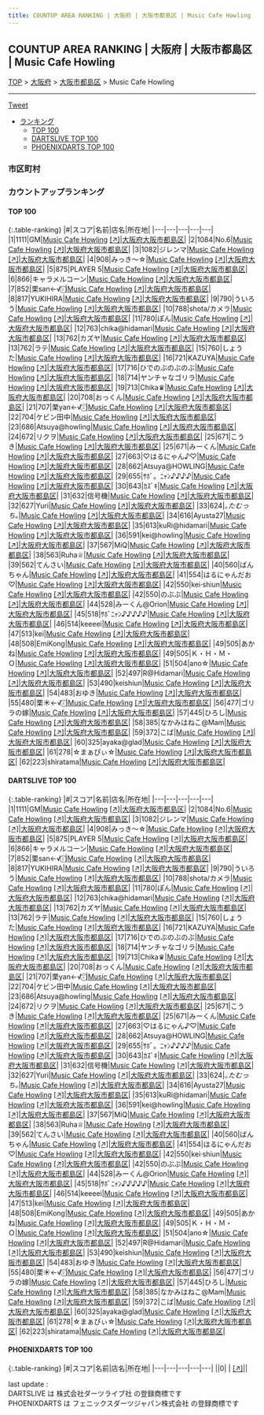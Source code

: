 ```yaml
---
title: COUNTUP AREA RANKING | 大阪府 | 大阪市都島区 | Music Cafe Howling
---
```

## COUNTUP AREA RANKING | 大阪府 | 大阪市都島区 | Music Cafe Howling

[TOP](/darts/rank/) > [大阪府](/darts/rank/大阪府/) > [大阪市都島区](/darts/rank/大阪府/大阪市都島区/) > Music Cafe Howling

___

<a href="https://twitter.com/share?ref_src=twsrc%5Etfw" data-text="COUNTUP AREA RANKING | 大阪府大阪市都島区Music Cafe Howling" class="twitter-share-button" data-hashtags="DARTSLIVE,PHOENIXDARTS,darts,ダーツ" data-show-count="false">Tweet</a>

* [ランキング](#カウントアップランキング)
    * [TOP 100](#top-100)
    * [DARTSLIVE TOP 100](#dartslive-top-100)
    * [PHOENIXDARTS TOP 100](#phoenixdarts-top-100)

### 市区町村

<ul>

</ul>

### カウントアップランキング

#### TOP 100



{:.table-ranking}
|#|スコア|名前|店名|所在地|
|---|---|---|---|---|
|1|1111|<span class="rank-name-dl">GM</span>|<a href="/darts/rank/shops/24667f601533dac90d9b047a20a7ba1e.html">Music Cafe Howling</a> <a href="https://search.dartslive.com/jp/shop/24667f601533dac90d9b047a20a7ba1e">[↗]</a>|<a href="/darts/rank/大阪府/大阪市都島区">大阪府大阪市都島区</a>|
|2|1084|<span class="rank-name-dl">No.6</span>|<a href="/darts/rank/shops/24667f601533dac90d9b047a20a7ba1e.html">Music Cafe Howling</a> <a href="https://search.dartslive.com/jp/shop/24667f601533dac90d9b047a20a7ba1e">[↗]</a>|<a href="/darts/rank/大阪府/大阪市都島区">大阪府大阪市都島区</a>|
|3|1082|<span class="rank-name-dl">ジレンマ</span>|<a href="/darts/rank/shops/24667f601533dac90d9b047a20a7ba1e.html">Music Cafe Howling</a> <a href="https://search.dartslive.com/jp/shop/24667f601533dac90d9b047a20a7ba1e">[↗]</a>|<a href="/darts/rank/大阪府/大阪市都島区">大阪府大阪市都島区</a>|
|4|908|<span class="rank-name-dl">みっき〜☆</span>|<a href="/darts/rank/shops/24667f601533dac90d9b047a20a7ba1e.html">Music Cafe Howling</a> <a href="https://search.dartslive.com/jp/shop/24667f601533dac90d9b047a20a7ba1e">[↗]</a>|<a href="/darts/rank/大阪府/大阪市都島区">大阪府大阪市都島区</a>|
|5|875|<span class="rank-name-dl">PLAYER 5</span>|<a href="/darts/rank/shops/24667f601533dac90d9b047a20a7ba1e.html">Music Cafe Howling</a> <a href="https://search.dartslive.com/jp/shop/24667f601533dac90d9b047a20a7ba1e">[↗]</a>|<a href="/darts/rank/大阪府/大阪市都島区">大阪府大阪市都島区</a>|
|6|866|<span class="rank-name-dl">キャラメルコーン</span>|<a href="/darts/rank/shops/24667f601533dac90d9b047a20a7ba1e.html">Music Cafe Howling</a> <a href="https://search.dartslive.com/jp/shop/24667f601533dac90d9b047a20a7ba1e">[↗]</a>|<a href="/darts/rank/大阪府/大阪市都島区">大阪府大阪市都島区</a>|
|7|852|<span class="rank-name-dl">栗san←√⍤⃝</span>|<a href="/darts/rank/shops/24667f601533dac90d9b047a20a7ba1e.html">Music Cafe Howling</a> <a href="https://search.dartslive.com/jp/shop/24667f601533dac90d9b047a20a7ba1e">[↗]</a>|<a href="/darts/rank/大阪府/大阪市都島区">大阪府大阪市都島区</a>|
|8|817|<span class="rank-name-dl">YUKIHIRA</span>|<a href="/darts/rank/shops/24667f601533dac90d9b047a20a7ba1e.html">Music Cafe Howling</a> <a href="https://search.dartslive.com/jp/shop/24667f601533dac90d9b047a20a7ba1e">[↗]</a>|<a href="/darts/rank/大阪府/大阪市都島区">大阪府大阪市都島区</a>|
|9|790|<span class="rank-name-dl">ういろう</span>|<a href="/darts/rank/shops/24667f601533dac90d9b047a20a7ba1e.html">Music Cafe Howling</a> <a href="https://search.dartslive.com/jp/shop/24667f601533dac90d9b047a20a7ba1e">[↗]</a>|<a href="/darts/rank/大阪府/大阪市都島区">大阪府大阪市都島区</a>|
|10|788|<span class="rank-name-dl">shota/カメラ</span>|<a href="/darts/rank/shops/24667f601533dac90d9b047a20a7ba1e.html">Music Cafe Howling</a> <a href="https://search.dartslive.com/jp/shop/24667f601533dac90d9b047a20a7ba1e">[↗]</a>|<a href="/darts/rank/大阪府/大阪市都島区">大阪府大阪市都島区</a>|
|11|780|<span class="rank-name-dl">ぽん</span>|<a href="/darts/rank/shops/24667f601533dac90d9b047a20a7ba1e.html">Music Cafe Howling</a> <a href="https://search.dartslive.com/jp/shop/24667f601533dac90d9b047a20a7ba1e">[↗]</a>|<a href="/darts/rank/大阪府/大阪市都島区">大阪府大阪市都島区</a>|
|12|763|<span class="rank-name-dl">chika@hidamari</span>|<a href="/darts/rank/shops/24667f601533dac90d9b047a20a7ba1e.html">Music Cafe Howling</a> <a href="https://search.dartslive.com/jp/shop/24667f601533dac90d9b047a20a7ba1e">[↗]</a>|<a href="/darts/rank/大阪府/大阪市都島区">大阪府大阪市都島区</a>|
|13|762|<span class="rank-name-dl">カズヤ</span>|<a href="/darts/rank/shops/24667f601533dac90d9b047a20a7ba1e.html">Music Cafe Howling</a> <a href="https://search.dartslive.com/jp/shop/24667f601533dac90d9b047a20a7ba1e">[↗]</a>|<a href="/darts/rank/大阪府/大阪市都島区">大阪府大阪市都島区</a>|
|13|762|<span class="rank-name-dl">ラテ</span>|<a href="/darts/rank/shops/24667f601533dac90d9b047a20a7ba1e.html">Music Cafe Howling</a> <a href="https://search.dartslive.com/jp/shop/24667f601533dac90d9b047a20a7ba1e">[↗]</a>|<a href="/darts/rank/大阪府/大阪市都島区">大阪府大阪市都島区</a>|
|15|760|<span class="rank-name-dl">しょうた</span>|<a href="/darts/rank/shops/24667f601533dac90d9b047a20a7ba1e.html">Music Cafe Howling</a> <a href="https://search.dartslive.com/jp/shop/24667f601533dac90d9b047a20a7ba1e">[↗]</a>|<a href="/darts/rank/大阪府/大阪市都島区">大阪府大阪市都島区</a>|
|16|721|<span class="rank-name-dl">KAZUYA</span>|<a href="/darts/rank/shops/24667f601533dac90d9b047a20a7ba1e.html">Music Cafe Howling</a> <a href="https://search.dartslive.com/jp/shop/24667f601533dac90d9b047a20a7ba1e">[↗]</a>|<a href="/darts/rank/大阪府/大阪市都島区">大阪府大阪市都島区</a>|
|17|716|<span class="rank-name-dl">ひでのぶのぶのぶ</span>|<a href="/darts/rank/shops/24667f601533dac90d9b047a20a7ba1e.html">Music Cafe Howling</a> <a href="https://search.dartslive.com/jp/shop/24667f601533dac90d9b047a20a7ba1e">[↗]</a>|<a href="/darts/rank/大阪府/大阪市都島区">大阪府大阪市都島区</a>|
|18|714|<span class="rank-name-dl">ヤンチャなゴリラ</span>|<a href="/darts/rank/shops/24667f601533dac90d9b047a20a7ba1e.html">Music Cafe Howling</a> <a href="https://search.dartslive.com/jp/shop/24667f601533dac90d9b047a20a7ba1e">[↗]</a>|<a href="/darts/rank/大阪府/大阪市都島区">大阪府大阪市都島区</a>|
|19|713|<span class="rank-name-dl">Chika♛</span>|<a href="/darts/rank/shops/24667f601533dac90d9b047a20a7ba1e.html">Music Cafe Howling</a> <a href="https://search.dartslive.com/jp/shop/24667f601533dac90d9b047a20a7ba1e">[↗]</a>|<a href="/darts/rank/大阪府/大阪市都島区">大阪府大阪市都島区</a>|
|20|708|<span class="rank-name-dl">おっくん</span>|<a href="/darts/rank/shops/24667f601533dac90d9b047a20a7ba1e.html">Music Cafe Howling</a> <a href="https://search.dartslive.com/jp/shop/24667f601533dac90d9b047a20a7ba1e">[↗]</a>|<a href="/darts/rank/大阪府/大阪市都島区">大阪府大阪市都島区</a>|
|21|707|<span class="rank-name-dl">栗yan←√⍤⃝</span>|<a href="/darts/rank/shops/24667f601533dac90d9b047a20a7ba1e.html">Music Cafe Howling</a> <a href="https://search.dartslive.com/jp/shop/24667f601533dac90d9b047a20a7ba1e">[↗]</a>|<a href="/darts/rank/大阪府/大阪市都島区">大阪府大阪市都島区</a>|
|22|704|<span class="rank-name-dl">ケビン田中</span>|<a href="/darts/rank/shops/24667f601533dac90d9b047a20a7ba1e.html">Music Cafe Howling</a> <a href="https://search.dartslive.com/jp/shop/24667f601533dac90d9b047a20a7ba1e">[↗]</a>|<a href="/darts/rank/大阪府/大阪市都島区">大阪府大阪市都島区</a>|
|23|686|<span class="rank-name-dl">Atsuya@howling</span>|<a href="/darts/rank/shops/24667f601533dac90d9b047a20a7ba1e.html">Music Cafe Howling</a> <a href="https://search.dartslive.com/jp/shop/24667f601533dac90d9b047a20a7ba1e">[↗]</a>|<a href="/darts/rank/大阪府/大阪市都島区">大阪府大阪市都島区</a>|
|24|672|<span class="rank-name-dl">リクヲ</span>|<a href="/darts/rank/shops/24667f601533dac90d9b047a20a7ba1e.html">Music Cafe Howling</a> <a href="https://search.dartslive.com/jp/shop/24667f601533dac90d9b047a20a7ba1e">[↗]</a>|<a href="/darts/rank/大阪府/大阪市都島区">大阪府大阪市都島区</a>|
|25|671|<span class="rank-name-dl">こうき</span>|<a href="/darts/rank/shops/24667f601533dac90d9b047a20a7ba1e.html">Music Cafe Howling</a> <a href="https://search.dartslive.com/jp/shop/24667f601533dac90d9b047a20a7ba1e">[↗]</a>|<a href="/darts/rank/大阪府/大阪市都島区">大阪府大阪市都島区</a>|
|25|671|<span class="rank-name-dl">みーくん</span>|<a href="/darts/rank/shops/24667f601533dac90d9b047a20a7ba1e.html">Music Cafe Howling</a> <a href="https://search.dartslive.com/jp/shop/24667f601533dac90d9b047a20a7ba1e">[↗]</a>|<a href="/darts/rank/大阪府/大阪市都島区">大阪府大阪市都島区</a>|
|27|663|<span class="rank-name-dl">♡はるにゃん♪♡</span>|<a href="/darts/rank/shops/24667f601533dac90d9b047a20a7ba1e.html">Music Cafe Howling</a> <a href="https://search.dartslive.com/jp/shop/24667f601533dac90d9b047a20a7ba1e">[↗]</a>|<a href="/darts/rank/大阪府/大阪市都島区">大阪府大阪市都島区</a>|
|28|662|<span class="rank-name-dl">Atsuya@HOWLING</span>|<a href="/darts/rank/shops/24667f601533dac90d9b047a20a7ba1e.html">Music Cafe Howling</a> <a href="https://search.dartslive.com/jp/shop/24667f601533dac90d9b047a20a7ba1e">[↗]</a>|<a href="/darts/rank/大阪府/大阪市都島区">大阪府大阪市都島区</a>|
|29|655|<span class="rank-name-dl">ｻﾎﾞ。ﾆｬﾝ♪♪♪♪</span>|<a href="/darts/rank/shops/24667f601533dac90d9b047a20a7ba1e.html">Music Cafe Howling</a> <a href="https://search.dartslive.com/jp/shop/24667f601533dac90d9b047a20a7ba1e">[↗]</a>|<a href="/darts/rank/大阪府/大阪市都島区">大阪府大阪市都島区</a>|
|30|643|<span class="rank-name-dl">ｶｽﾞｷ</span>|<a href="/darts/rank/shops/24667f601533dac90d9b047a20a7ba1e.html">Music Cafe Howling</a> <a href="https://search.dartslive.com/jp/shop/24667f601533dac90d9b047a20a7ba1e">[↗]</a>|<a href="/darts/rank/大阪府/大阪市都島区">大阪府大阪市都島区</a>|
|31|632|<span class="rank-name-dl">信号機</span>|<a href="/darts/rank/shops/24667f601533dac90d9b047a20a7ba1e.html">Music Cafe Howling</a> <a href="https://search.dartslive.com/jp/shop/24667f601533dac90d9b047a20a7ba1e">[↗]</a>|<a href="/darts/rank/大阪府/大阪市都島区">大阪府大阪市都島区</a>|
|32|627|<span class="rank-name-dl">Yuri</span>|<a href="/darts/rank/shops/24667f601533dac90d9b047a20a7ba1e.html">Music Cafe Howling</a> <a href="https://search.dartslive.com/jp/shop/24667f601533dac90d9b047a20a7ba1e">[↗]</a>|<a href="/darts/rank/大阪府/大阪市都島区">大阪府大阪市都島区</a>|
|33|624|<span class="rank-name-dl">*｡たむっち｡*</span>|<a href="/darts/rank/shops/24667f601533dac90d9b047a20a7ba1e.html">Music Cafe Howling</a> <a href="https://search.dartslive.com/jp/shop/24667f601533dac90d9b047a20a7ba1e">[↗]</a>|<a href="/darts/rank/大阪府/大阪市都島区">大阪府大阪市都島区</a>|
|34|616|<span class="rank-name-dl">Ayusta27</span>|<a href="/darts/rank/shops/24667f601533dac90d9b047a20a7ba1e.html">Music Cafe Howling</a> <a href="https://search.dartslive.com/jp/shop/24667f601533dac90d9b047a20a7ba1e">[↗]</a>|<a href="/darts/rank/大阪府/大阪市都島区">大阪府大阪市都島区</a>|
|35|613|<span class="rank-name-dl">kuRi@hidamari</span>|<a href="/darts/rank/shops/24667f601533dac90d9b047a20a7ba1e.html">Music Cafe Howling</a> <a href="https://search.dartslive.com/jp/shop/24667f601533dac90d9b047a20a7ba1e">[↗]</a>|<a href="/darts/rank/大阪府/大阪市都島区">大阪府大阪市都島区</a>|
|36|591|<span class="rank-name-dl">kei@howling</span>|<a href="/darts/rank/shops/24667f601533dac90d9b047a20a7ba1e.html">Music Cafe Howling</a> <a href="https://search.dartslive.com/jp/shop/24667f601533dac90d9b047a20a7ba1e">[↗]</a>|<a href="/darts/rank/大阪府/大阪市都島区">大阪府大阪市都島区</a>|
|37|567|<span class="rank-name-dl">MiQ</span>|<a href="/darts/rank/shops/24667f601533dac90d9b047a20a7ba1e.html">Music Cafe Howling</a> <a href="https://search.dartslive.com/jp/shop/24667f601533dac90d9b047a20a7ba1e">[↗]</a>|<a href="/darts/rank/大阪府/大阪市都島区">大阪府大阪市都島区</a>|
|38|563|<span class="rank-name-dl">Ruha♕</span>|<a href="/darts/rank/shops/24667f601533dac90d9b047a20a7ba1e.html">Music Cafe Howling</a> <a href="https://search.dartslive.com/jp/shop/24667f601533dac90d9b047a20a7ba1e">[↗]</a>|<a href="/darts/rank/大阪府/大阪市都島区">大阪府大阪市都島区</a>|
|39|562|<span class="rank-name-dl">てんさい</span>|<a href="/darts/rank/shops/24667f601533dac90d9b047a20a7ba1e.html">Music Cafe Howling</a> <a href="https://search.dartslive.com/jp/shop/24667f601533dac90d9b047a20a7ba1e">[↗]</a>|<a href="/darts/rank/大阪府/大阪市都島区">大阪府大阪市都島区</a>|
|40|560|<span class="rank-name-dl">ばんちゃん</span>|<a href="/darts/rank/shops/24667f601533dac90d9b047a20a7ba1e.html">Music Cafe Howling</a> <a href="https://search.dartslive.com/jp/shop/24667f601533dac90d9b047a20a7ba1e">[↗]</a>|<a href="/darts/rank/大阪府/大阪市都島区">大阪府大阪市都島区</a>|
|41|554|<span class="rank-name-dl">はるにゃんだお♡</span>|<a href="/darts/rank/shops/24667f601533dac90d9b047a20a7ba1e.html">Music Cafe Howling</a> <a href="https://search.dartslive.com/jp/shop/24667f601533dac90d9b047a20a7ba1e">[↗]</a>|<a href="/darts/rank/大阪府/大阪市都島区">大阪府大阪市都島区</a>|
|42|550|<span class="rank-name-dl">kei·shiun</span>|<a href="/darts/rank/shops/24667f601533dac90d9b047a20a7ba1e.html">Music Cafe Howling</a> <a href="https://search.dartslive.com/jp/shop/24667f601533dac90d9b047a20a7ba1e">[↗]</a>|<a href="/darts/rank/大阪府/大阪市都島区">大阪府大阪市都島区</a>|
|42|550|<span class="rank-name-dl">のぶぶ</span>|<a href="/darts/rank/shops/24667f601533dac90d9b047a20a7ba1e.html">Music Cafe Howling</a> <a href="https://search.dartslive.com/jp/shop/24667f601533dac90d9b047a20a7ba1e">[↗]</a>|<a href="/darts/rank/大阪府/大阪市都島区">大阪府大阪市都島区</a>|
|44|528|<span class="rank-name-dl">みーくん@Orion</span>|<a href="/darts/rank/shops/24667f601533dac90d9b047a20a7ba1e.html">Music Cafe Howling</a> <a href="https://search.dartslive.com/jp/shop/24667f601533dac90d9b047a20a7ba1e">[↗]</a>|<a href="/darts/rank/大阪府/大阪市都島区">大阪府大阪市都島区</a>|
|45|518|<span class="rank-name-dl">ｻﾎﾞﾆｬﾝ♪♪♪♪♪</span>|<a href="/darts/rank/shops/24667f601533dac90d9b047a20a7ba1e.html">Music Cafe Howling</a> <a href="https://search.dartslive.com/jp/shop/24667f601533dac90d9b047a20a7ba1e">[↗]</a>|<a href="/darts/rank/大阪府/大阪市都島区">大阪府大阪市都島区</a>|
|46|514|<span class="rank-name-dl">keeeei</span>|<a href="/darts/rank/shops/24667f601533dac90d9b047a20a7ba1e.html">Music Cafe Howling</a> <a href="https://search.dartslive.com/jp/shop/24667f601533dac90d9b047a20a7ba1e">[↗]</a>|<a href="/darts/rank/大阪府/大阪市都島区">大阪府大阪市都島区</a>|
|47|513|<span class="rank-name-dl">kei</span>|<a href="/darts/rank/shops/24667f601533dac90d9b047a20a7ba1e.html">Music Cafe Howling</a> <a href="https://search.dartslive.com/jp/shop/24667f601533dac90d9b047a20a7ba1e">[↗]</a>|<a href="/darts/rank/大阪府/大阪市都島区">大阪府大阪市都島区</a>|
|48|508|<span class="rank-name-dl">EmiKong</span>|<a href="/darts/rank/shops/24667f601533dac90d9b047a20a7ba1e.html">Music Cafe Howling</a> <a href="https://search.dartslive.com/jp/shop/24667f601533dac90d9b047a20a7ba1e">[↗]</a>|<a href="/darts/rank/大阪府/大阪市都島区">大阪府大阪市都島区</a>|
|49|505|<span class="rank-name-dl">あかね</span>|<a href="/darts/rank/shops/24667f601533dac90d9b047a20a7ba1e.html">Music Cafe Howling</a> <a href="https://search.dartslive.com/jp/shop/24667f601533dac90d9b047a20a7ba1e">[↗]</a>|<a href="/darts/rank/大阪府/大阪市都島区">大阪府大阪市都島区</a>|
|49|505|<span class="rank-name-dl">Ｋ・Ｈ・Ｍ・Ｏ</span>|<a href="/darts/rank/shops/24667f601533dac90d9b047a20a7ba1e.html">Music Cafe Howling</a> <a href="https://search.dartslive.com/jp/shop/24667f601533dac90d9b047a20a7ba1e">[↗]</a>|<a href="/darts/rank/大阪府/大阪市都島区">大阪府大阪市都島区</a>|
|51|504|<span class="rank-name-dl">ano☆</span>|<a href="/darts/rank/shops/24667f601533dac90d9b047a20a7ba1e.html">Music Cafe Howling</a> <a href="https://search.dartslive.com/jp/shop/24667f601533dac90d9b047a20a7ba1e">[↗]</a>|<a href="/darts/rank/大阪府/大阪市都島区">大阪府大阪市都島区</a>|
|52|497|<span class="rank-name-dl">R@Hidamari</span>|<a href="/darts/rank/shops/24667f601533dac90d9b047a20a7ba1e.html">Music Cafe Howling</a> <a href="https://search.dartslive.com/jp/shop/24667f601533dac90d9b047a20a7ba1e">[↗]</a>|<a href="/darts/rank/大阪府/大阪市都島区">大阪府大阪市都島区</a>|
|53|490|<span class="rank-name-dl">keishiun</span>|<a href="/darts/rank/shops/24667f601533dac90d9b047a20a7ba1e.html">Music Cafe Howling</a> <a href="https://search.dartslive.com/jp/shop/24667f601533dac90d9b047a20a7ba1e">[↗]</a>|<a href="/darts/rank/大阪府/大阪市都島区">大阪府大阪市都島区</a>|
|54|483|<span class="rank-name-dl">おゆき</span>|<a href="/darts/rank/shops/24667f601533dac90d9b047a20a7ba1e.html">Music Cafe Howling</a> <a href="https://search.dartslive.com/jp/shop/24667f601533dac90d9b047a20a7ba1e">[↗]</a>|<a href="/darts/rank/大阪府/大阪市都島区">大阪府大阪市都島区</a>|
|55|480|<span class="rank-name-dl">栗☀︎←√⍤⃝</span>|<a href="/darts/rank/shops/24667f601533dac90d9b047a20a7ba1e.html">Music Cafe Howling</a> <a href="https://search.dartslive.com/jp/shop/24667f601533dac90d9b047a20a7ba1e">[↗]</a>|<a href="/darts/rank/大阪府/大阪市都島区">大阪府大阪市都島区</a>|
|56|477|<span class="rank-name-dl">ゴリラの嫁</span>|<a href="/darts/rank/shops/24667f601533dac90d9b047a20a7ba1e.html">Music Cafe Howling</a> <a href="https://search.dartslive.com/jp/shop/24667f601533dac90d9b047a20a7ba1e">[↗]</a>|<a href="/darts/rank/大阪府/大阪市都島区">大阪府大阪市都島区</a>|
|57|445|<span class="rank-name-dl">ひろし</span>|<a href="/darts/rank/shops/24667f601533dac90d9b047a20a7ba1e.html">Music Cafe Howling</a> <a href="https://search.dartslive.com/jp/shop/24667f601533dac90d9b047a20a7ba1e">[↗]</a>|<a href="/darts/rank/大阪府/大阪市都島区">大阪府大阪市都島区</a>|
|58|385|<span class="rank-name-dl">なかみはねこ@Mam</span>|<a href="/darts/rank/shops/24667f601533dac90d9b047a20a7ba1e.html">Music Cafe Howling</a> <a href="https://search.dartslive.com/jp/shop/24667f601533dac90d9b047a20a7ba1e">[↗]</a>|<a href="/darts/rank/大阪府/大阪市都島区">大阪府大阪市都島区</a>|
|59|372|<span class="rank-name-dl">こば</span>|<a href="/darts/rank/shops/24667f601533dac90d9b047a20a7ba1e.html">Music Cafe Howling</a> <a href="https://search.dartslive.com/jp/shop/24667f601533dac90d9b047a20a7ba1e">[↗]</a>|<a href="/darts/rank/大阪府/大阪市都島区">大阪府大阪市都島区</a>|
|60|325|<span class="rank-name-dl">ayaka@glad</span>|<a href="/darts/rank/shops/24667f601533dac90d9b047a20a7ba1e.html">Music Cafe Howling</a> <a href="https://search.dartslive.com/jp/shop/24667f601533dac90d9b047a20a7ba1e">[↗]</a>|<a href="/darts/rank/大阪府/大阪市都島区">大阪府大阪市都島区</a>|
|61|278|<span class="rank-name-dl">☆まぁぴぃ☆</span>|<a href="/darts/rank/shops/24667f601533dac90d9b047a20a7ba1e.html">Music Cafe Howling</a> <a href="https://search.dartslive.com/jp/shop/24667f601533dac90d9b047a20a7ba1e">[↗]</a>|<a href="/darts/rank/大阪府/大阪市都島区">大阪府大阪市都島区</a>|
|62|223|<span class="rank-name-dl">shiratama</span>|<a href="/darts/rank/shops/24667f601533dac90d9b047a20a7ba1e.html">Music Cafe Howling</a> <a href="https://search.dartslive.com/jp/shop/24667f601533dac90d9b047a20a7ba1e">[↗]</a>|<a href="/darts/rank/大阪府/大阪市都島区">大阪府大阪市都島区</a>|


#### DARTSLIVE TOP 100



{:.table-ranking}
|#|スコア|名前|店名|所在地|
|---|---|---|---|---|
|1|1111|<span class="rank-name-dl">GM</span>|<a href="/darts/rank/shops/24667f601533dac90d9b047a20a7ba1e.html">Music Cafe Howling</a> <a href="https://search.dartslive.com/jp/shop/24667f601533dac90d9b047a20a7ba1e">[↗]</a>|<a href="/darts/rank/大阪府/大阪市都島区">大阪府大阪市都島区</a>|
|2|1084|<span class="rank-name-dl">No.6</span>|<a href="/darts/rank/shops/24667f601533dac90d9b047a20a7ba1e.html">Music Cafe Howling</a> <a href="https://search.dartslive.com/jp/shop/24667f601533dac90d9b047a20a7ba1e">[↗]</a>|<a href="/darts/rank/大阪府/大阪市都島区">大阪府大阪市都島区</a>|
|3|1082|<span class="rank-name-dl">ジレンマ</span>|<a href="/darts/rank/shops/24667f601533dac90d9b047a20a7ba1e.html">Music Cafe Howling</a> <a href="https://search.dartslive.com/jp/shop/24667f601533dac90d9b047a20a7ba1e">[↗]</a>|<a href="/darts/rank/大阪府/大阪市都島区">大阪府大阪市都島区</a>|
|4|908|<span class="rank-name-dl">みっき〜☆</span>|<a href="/darts/rank/shops/24667f601533dac90d9b047a20a7ba1e.html">Music Cafe Howling</a> <a href="https://search.dartslive.com/jp/shop/24667f601533dac90d9b047a20a7ba1e">[↗]</a>|<a href="/darts/rank/大阪府/大阪市都島区">大阪府大阪市都島区</a>|
|5|875|<span class="rank-name-dl">PLAYER 5</span>|<a href="/darts/rank/shops/24667f601533dac90d9b047a20a7ba1e.html">Music Cafe Howling</a> <a href="https://search.dartslive.com/jp/shop/24667f601533dac90d9b047a20a7ba1e">[↗]</a>|<a href="/darts/rank/大阪府/大阪市都島区">大阪府大阪市都島区</a>|
|6|866|<span class="rank-name-dl">キャラメルコーン</span>|<a href="/darts/rank/shops/24667f601533dac90d9b047a20a7ba1e.html">Music Cafe Howling</a> <a href="https://search.dartslive.com/jp/shop/24667f601533dac90d9b047a20a7ba1e">[↗]</a>|<a href="/darts/rank/大阪府/大阪市都島区">大阪府大阪市都島区</a>|
|7|852|<span class="rank-name-dl">栗san←√⍤⃝</span>|<a href="/darts/rank/shops/24667f601533dac90d9b047a20a7ba1e.html">Music Cafe Howling</a> <a href="https://search.dartslive.com/jp/shop/24667f601533dac90d9b047a20a7ba1e">[↗]</a>|<a href="/darts/rank/大阪府/大阪市都島区">大阪府大阪市都島区</a>|
|8|817|<span class="rank-name-dl">YUKIHIRA</span>|<a href="/darts/rank/shops/24667f601533dac90d9b047a20a7ba1e.html">Music Cafe Howling</a> <a href="https://search.dartslive.com/jp/shop/24667f601533dac90d9b047a20a7ba1e">[↗]</a>|<a href="/darts/rank/大阪府/大阪市都島区">大阪府大阪市都島区</a>|
|9|790|<span class="rank-name-dl">ういろう</span>|<a href="/darts/rank/shops/24667f601533dac90d9b047a20a7ba1e.html">Music Cafe Howling</a> <a href="https://search.dartslive.com/jp/shop/24667f601533dac90d9b047a20a7ba1e">[↗]</a>|<a href="/darts/rank/大阪府/大阪市都島区">大阪府大阪市都島区</a>|
|10|788|<span class="rank-name-dl">shota/カメラ</span>|<a href="/darts/rank/shops/24667f601533dac90d9b047a20a7ba1e.html">Music Cafe Howling</a> <a href="https://search.dartslive.com/jp/shop/24667f601533dac90d9b047a20a7ba1e">[↗]</a>|<a href="/darts/rank/大阪府/大阪市都島区">大阪府大阪市都島区</a>|
|11|780|<span class="rank-name-dl">ぽん</span>|<a href="/darts/rank/shops/24667f601533dac90d9b047a20a7ba1e.html">Music Cafe Howling</a> <a href="https://search.dartslive.com/jp/shop/24667f601533dac90d9b047a20a7ba1e">[↗]</a>|<a href="/darts/rank/大阪府/大阪市都島区">大阪府大阪市都島区</a>|
|12|763|<span class="rank-name-dl">chika@hidamari</span>|<a href="/darts/rank/shops/24667f601533dac90d9b047a20a7ba1e.html">Music Cafe Howling</a> <a href="https://search.dartslive.com/jp/shop/24667f601533dac90d9b047a20a7ba1e">[↗]</a>|<a href="/darts/rank/大阪府/大阪市都島区">大阪府大阪市都島区</a>|
|13|762|<span class="rank-name-dl">カズヤ</span>|<a href="/darts/rank/shops/24667f601533dac90d9b047a20a7ba1e.html">Music Cafe Howling</a> <a href="https://search.dartslive.com/jp/shop/24667f601533dac90d9b047a20a7ba1e">[↗]</a>|<a href="/darts/rank/大阪府/大阪市都島区">大阪府大阪市都島区</a>|
|13|762|<span class="rank-name-dl">ラテ</span>|<a href="/darts/rank/shops/24667f601533dac90d9b047a20a7ba1e.html">Music Cafe Howling</a> <a href="https://search.dartslive.com/jp/shop/24667f601533dac90d9b047a20a7ba1e">[↗]</a>|<a href="/darts/rank/大阪府/大阪市都島区">大阪府大阪市都島区</a>|
|15|760|<span class="rank-name-dl">しょうた</span>|<a href="/darts/rank/shops/24667f601533dac90d9b047a20a7ba1e.html">Music Cafe Howling</a> <a href="https://search.dartslive.com/jp/shop/24667f601533dac90d9b047a20a7ba1e">[↗]</a>|<a href="/darts/rank/大阪府/大阪市都島区">大阪府大阪市都島区</a>|
|16|721|<span class="rank-name-dl">KAZUYA</span>|<a href="/darts/rank/shops/24667f601533dac90d9b047a20a7ba1e.html">Music Cafe Howling</a> <a href="https://search.dartslive.com/jp/shop/24667f601533dac90d9b047a20a7ba1e">[↗]</a>|<a href="/darts/rank/大阪府/大阪市都島区">大阪府大阪市都島区</a>|
|17|716|<span class="rank-name-dl">ひでのぶのぶのぶ</span>|<a href="/darts/rank/shops/24667f601533dac90d9b047a20a7ba1e.html">Music Cafe Howling</a> <a href="https://search.dartslive.com/jp/shop/24667f601533dac90d9b047a20a7ba1e">[↗]</a>|<a href="/darts/rank/大阪府/大阪市都島区">大阪府大阪市都島区</a>|
|18|714|<span class="rank-name-dl">ヤンチャなゴリラ</span>|<a href="/darts/rank/shops/24667f601533dac90d9b047a20a7ba1e.html">Music Cafe Howling</a> <a href="https://search.dartslive.com/jp/shop/24667f601533dac90d9b047a20a7ba1e">[↗]</a>|<a href="/darts/rank/大阪府/大阪市都島区">大阪府大阪市都島区</a>|
|19|713|<span class="rank-name-dl">Chika♛</span>|<a href="/darts/rank/shops/24667f601533dac90d9b047a20a7ba1e.html">Music Cafe Howling</a> <a href="https://search.dartslive.com/jp/shop/24667f601533dac90d9b047a20a7ba1e">[↗]</a>|<a href="/darts/rank/大阪府/大阪市都島区">大阪府大阪市都島区</a>|
|20|708|<span class="rank-name-dl">おっくん</span>|<a href="/darts/rank/shops/24667f601533dac90d9b047a20a7ba1e.html">Music Cafe Howling</a> <a href="https://search.dartslive.com/jp/shop/24667f601533dac90d9b047a20a7ba1e">[↗]</a>|<a href="/darts/rank/大阪府/大阪市都島区">大阪府大阪市都島区</a>|
|21|707|<span class="rank-name-dl">栗yan←√⍤⃝</span>|<a href="/darts/rank/shops/24667f601533dac90d9b047a20a7ba1e.html">Music Cafe Howling</a> <a href="https://search.dartslive.com/jp/shop/24667f601533dac90d9b047a20a7ba1e">[↗]</a>|<a href="/darts/rank/大阪府/大阪市都島区">大阪府大阪市都島区</a>|
|22|704|<span class="rank-name-dl">ケビン田中</span>|<a href="/darts/rank/shops/24667f601533dac90d9b047a20a7ba1e.html">Music Cafe Howling</a> <a href="https://search.dartslive.com/jp/shop/24667f601533dac90d9b047a20a7ba1e">[↗]</a>|<a href="/darts/rank/大阪府/大阪市都島区">大阪府大阪市都島区</a>|
|23|686|<span class="rank-name-dl">Atsuya@howling</span>|<a href="/darts/rank/shops/24667f601533dac90d9b047a20a7ba1e.html">Music Cafe Howling</a> <a href="https://search.dartslive.com/jp/shop/24667f601533dac90d9b047a20a7ba1e">[↗]</a>|<a href="/darts/rank/大阪府/大阪市都島区">大阪府大阪市都島区</a>|
|24|672|<span class="rank-name-dl">リクヲ</span>|<a href="/darts/rank/shops/24667f601533dac90d9b047a20a7ba1e.html">Music Cafe Howling</a> <a href="https://search.dartslive.com/jp/shop/24667f601533dac90d9b047a20a7ba1e">[↗]</a>|<a href="/darts/rank/大阪府/大阪市都島区">大阪府大阪市都島区</a>|
|25|671|<span class="rank-name-dl">こうき</span>|<a href="/darts/rank/shops/24667f601533dac90d9b047a20a7ba1e.html">Music Cafe Howling</a> <a href="https://search.dartslive.com/jp/shop/24667f601533dac90d9b047a20a7ba1e">[↗]</a>|<a href="/darts/rank/大阪府/大阪市都島区">大阪府大阪市都島区</a>|
|25|671|<span class="rank-name-dl">みーくん</span>|<a href="/darts/rank/shops/24667f601533dac90d9b047a20a7ba1e.html">Music Cafe Howling</a> <a href="https://search.dartslive.com/jp/shop/24667f601533dac90d9b047a20a7ba1e">[↗]</a>|<a href="/darts/rank/大阪府/大阪市都島区">大阪府大阪市都島区</a>|
|27|663|<span class="rank-name-dl">♡はるにゃん♪♡</span>|<a href="/darts/rank/shops/24667f601533dac90d9b047a20a7ba1e.html">Music Cafe Howling</a> <a href="https://search.dartslive.com/jp/shop/24667f601533dac90d9b047a20a7ba1e">[↗]</a>|<a href="/darts/rank/大阪府/大阪市都島区">大阪府大阪市都島区</a>|
|28|662|<span class="rank-name-dl">Atsuya@HOWLING</span>|<a href="/darts/rank/shops/24667f601533dac90d9b047a20a7ba1e.html">Music Cafe Howling</a> <a href="https://search.dartslive.com/jp/shop/24667f601533dac90d9b047a20a7ba1e">[↗]</a>|<a href="/darts/rank/大阪府/大阪市都島区">大阪府大阪市都島区</a>|
|29|655|<span class="rank-name-dl">ｻﾎﾞ。ﾆｬﾝ♪♪♪♪</span>|<a href="/darts/rank/shops/24667f601533dac90d9b047a20a7ba1e.html">Music Cafe Howling</a> <a href="https://search.dartslive.com/jp/shop/24667f601533dac90d9b047a20a7ba1e">[↗]</a>|<a href="/darts/rank/大阪府/大阪市都島区">大阪府大阪市都島区</a>|
|30|643|<span class="rank-name-dl">ｶｽﾞｷ</span>|<a href="/darts/rank/shops/24667f601533dac90d9b047a20a7ba1e.html">Music Cafe Howling</a> <a href="https://search.dartslive.com/jp/shop/24667f601533dac90d9b047a20a7ba1e">[↗]</a>|<a href="/darts/rank/大阪府/大阪市都島区">大阪府大阪市都島区</a>|
|31|632|<span class="rank-name-dl">信号機</span>|<a href="/darts/rank/shops/24667f601533dac90d9b047a20a7ba1e.html">Music Cafe Howling</a> <a href="https://search.dartslive.com/jp/shop/24667f601533dac90d9b047a20a7ba1e">[↗]</a>|<a href="/darts/rank/大阪府/大阪市都島区">大阪府大阪市都島区</a>|
|32|627|<span class="rank-name-dl">Yuri</span>|<a href="/darts/rank/shops/24667f601533dac90d9b047a20a7ba1e.html">Music Cafe Howling</a> <a href="https://search.dartslive.com/jp/shop/24667f601533dac90d9b047a20a7ba1e">[↗]</a>|<a href="/darts/rank/大阪府/大阪市都島区">大阪府大阪市都島区</a>|
|33|624|<span class="rank-name-dl">*｡たむっち｡*</span>|<a href="/darts/rank/shops/24667f601533dac90d9b047a20a7ba1e.html">Music Cafe Howling</a> <a href="https://search.dartslive.com/jp/shop/24667f601533dac90d9b047a20a7ba1e">[↗]</a>|<a href="/darts/rank/大阪府/大阪市都島区">大阪府大阪市都島区</a>|
|34|616|<span class="rank-name-dl">Ayusta27</span>|<a href="/darts/rank/shops/24667f601533dac90d9b047a20a7ba1e.html">Music Cafe Howling</a> <a href="https://search.dartslive.com/jp/shop/24667f601533dac90d9b047a20a7ba1e">[↗]</a>|<a href="/darts/rank/大阪府/大阪市都島区">大阪府大阪市都島区</a>|
|35|613|<span class="rank-name-dl">kuRi@hidamari</span>|<a href="/darts/rank/shops/24667f601533dac90d9b047a20a7ba1e.html">Music Cafe Howling</a> <a href="https://search.dartslive.com/jp/shop/24667f601533dac90d9b047a20a7ba1e">[↗]</a>|<a href="/darts/rank/大阪府/大阪市都島区">大阪府大阪市都島区</a>|
|36|591|<span class="rank-name-dl">kei@howling</span>|<a href="/darts/rank/shops/24667f601533dac90d9b047a20a7ba1e.html">Music Cafe Howling</a> <a href="https://search.dartslive.com/jp/shop/24667f601533dac90d9b047a20a7ba1e">[↗]</a>|<a href="/darts/rank/大阪府/大阪市都島区">大阪府大阪市都島区</a>|
|37|567|<span class="rank-name-dl">MiQ</span>|<a href="/darts/rank/shops/24667f601533dac90d9b047a20a7ba1e.html">Music Cafe Howling</a> <a href="https://search.dartslive.com/jp/shop/24667f601533dac90d9b047a20a7ba1e">[↗]</a>|<a href="/darts/rank/大阪府/大阪市都島区">大阪府大阪市都島区</a>|
|38|563|<span class="rank-name-dl">Ruha♕</span>|<a href="/darts/rank/shops/24667f601533dac90d9b047a20a7ba1e.html">Music Cafe Howling</a> <a href="https://search.dartslive.com/jp/shop/24667f601533dac90d9b047a20a7ba1e">[↗]</a>|<a href="/darts/rank/大阪府/大阪市都島区">大阪府大阪市都島区</a>|
|39|562|<span class="rank-name-dl">てんさい</span>|<a href="/darts/rank/shops/24667f601533dac90d9b047a20a7ba1e.html">Music Cafe Howling</a> <a href="https://search.dartslive.com/jp/shop/24667f601533dac90d9b047a20a7ba1e">[↗]</a>|<a href="/darts/rank/大阪府/大阪市都島区">大阪府大阪市都島区</a>|
|40|560|<span class="rank-name-dl">ばんちゃん</span>|<a href="/darts/rank/shops/24667f601533dac90d9b047a20a7ba1e.html">Music Cafe Howling</a> <a href="https://search.dartslive.com/jp/shop/24667f601533dac90d9b047a20a7ba1e">[↗]</a>|<a href="/darts/rank/大阪府/大阪市都島区">大阪府大阪市都島区</a>|
|41|554|<span class="rank-name-dl">はるにゃんだお♡</span>|<a href="/darts/rank/shops/24667f601533dac90d9b047a20a7ba1e.html">Music Cafe Howling</a> <a href="https://search.dartslive.com/jp/shop/24667f601533dac90d9b047a20a7ba1e">[↗]</a>|<a href="/darts/rank/大阪府/大阪市都島区">大阪府大阪市都島区</a>|
|42|550|<span class="rank-name-dl">kei·shiun</span>|<a href="/darts/rank/shops/24667f601533dac90d9b047a20a7ba1e.html">Music Cafe Howling</a> <a href="https://search.dartslive.com/jp/shop/24667f601533dac90d9b047a20a7ba1e">[↗]</a>|<a href="/darts/rank/大阪府/大阪市都島区">大阪府大阪市都島区</a>|
|42|550|<span class="rank-name-dl">のぶぶ</span>|<a href="/darts/rank/shops/24667f601533dac90d9b047a20a7ba1e.html">Music Cafe Howling</a> <a href="https://search.dartslive.com/jp/shop/24667f601533dac90d9b047a20a7ba1e">[↗]</a>|<a href="/darts/rank/大阪府/大阪市都島区">大阪府大阪市都島区</a>|
|44|528|<span class="rank-name-dl">みーくん@Orion</span>|<a href="/darts/rank/shops/24667f601533dac90d9b047a20a7ba1e.html">Music Cafe Howling</a> <a href="https://search.dartslive.com/jp/shop/24667f601533dac90d9b047a20a7ba1e">[↗]</a>|<a href="/darts/rank/大阪府/大阪市都島区">大阪府大阪市都島区</a>|
|45|518|<span class="rank-name-dl">ｻﾎﾞﾆｬﾝ♪♪♪♪♪</span>|<a href="/darts/rank/shops/24667f601533dac90d9b047a20a7ba1e.html">Music Cafe Howling</a> <a href="https://search.dartslive.com/jp/shop/24667f601533dac90d9b047a20a7ba1e">[↗]</a>|<a href="/darts/rank/大阪府/大阪市都島区">大阪府大阪市都島区</a>|
|46|514|<span class="rank-name-dl">keeeei</span>|<a href="/darts/rank/shops/24667f601533dac90d9b047a20a7ba1e.html">Music Cafe Howling</a> <a href="https://search.dartslive.com/jp/shop/24667f601533dac90d9b047a20a7ba1e">[↗]</a>|<a href="/darts/rank/大阪府/大阪市都島区">大阪府大阪市都島区</a>|
|47|513|<span class="rank-name-dl">kei</span>|<a href="/darts/rank/shops/24667f601533dac90d9b047a20a7ba1e.html">Music Cafe Howling</a> <a href="https://search.dartslive.com/jp/shop/24667f601533dac90d9b047a20a7ba1e">[↗]</a>|<a href="/darts/rank/大阪府/大阪市都島区">大阪府大阪市都島区</a>|
|48|508|<span class="rank-name-dl">EmiKong</span>|<a href="/darts/rank/shops/24667f601533dac90d9b047a20a7ba1e.html">Music Cafe Howling</a> <a href="https://search.dartslive.com/jp/shop/24667f601533dac90d9b047a20a7ba1e">[↗]</a>|<a href="/darts/rank/大阪府/大阪市都島区">大阪府大阪市都島区</a>|
|49|505|<span class="rank-name-dl">あかね</span>|<a href="/darts/rank/shops/24667f601533dac90d9b047a20a7ba1e.html">Music Cafe Howling</a> <a href="https://search.dartslive.com/jp/shop/24667f601533dac90d9b047a20a7ba1e">[↗]</a>|<a href="/darts/rank/大阪府/大阪市都島区">大阪府大阪市都島区</a>|
|49|505|<span class="rank-name-dl">Ｋ・Ｈ・Ｍ・Ｏ</span>|<a href="/darts/rank/shops/24667f601533dac90d9b047a20a7ba1e.html">Music Cafe Howling</a> <a href="https://search.dartslive.com/jp/shop/24667f601533dac90d9b047a20a7ba1e">[↗]</a>|<a href="/darts/rank/大阪府/大阪市都島区">大阪府大阪市都島区</a>|
|51|504|<span class="rank-name-dl">ano☆</span>|<a href="/darts/rank/shops/24667f601533dac90d9b047a20a7ba1e.html">Music Cafe Howling</a> <a href="https://search.dartslive.com/jp/shop/24667f601533dac90d9b047a20a7ba1e">[↗]</a>|<a href="/darts/rank/大阪府/大阪市都島区">大阪府大阪市都島区</a>|
|52|497|<span class="rank-name-dl">R@Hidamari</span>|<a href="/darts/rank/shops/24667f601533dac90d9b047a20a7ba1e.html">Music Cafe Howling</a> <a href="https://search.dartslive.com/jp/shop/24667f601533dac90d9b047a20a7ba1e">[↗]</a>|<a href="/darts/rank/大阪府/大阪市都島区">大阪府大阪市都島区</a>|
|53|490|<span class="rank-name-dl">keishiun</span>|<a href="/darts/rank/shops/24667f601533dac90d9b047a20a7ba1e.html">Music Cafe Howling</a> <a href="https://search.dartslive.com/jp/shop/24667f601533dac90d9b047a20a7ba1e">[↗]</a>|<a href="/darts/rank/大阪府/大阪市都島区">大阪府大阪市都島区</a>|
|54|483|<span class="rank-name-dl">おゆき</span>|<a href="/darts/rank/shops/24667f601533dac90d9b047a20a7ba1e.html">Music Cafe Howling</a> <a href="https://search.dartslive.com/jp/shop/24667f601533dac90d9b047a20a7ba1e">[↗]</a>|<a href="/darts/rank/大阪府/大阪市都島区">大阪府大阪市都島区</a>|
|55|480|<span class="rank-name-dl">栗☀︎←√⍤⃝</span>|<a href="/darts/rank/shops/24667f601533dac90d9b047a20a7ba1e.html">Music Cafe Howling</a> <a href="https://search.dartslive.com/jp/shop/24667f601533dac90d9b047a20a7ba1e">[↗]</a>|<a href="/darts/rank/大阪府/大阪市都島区">大阪府大阪市都島区</a>|
|56|477|<span class="rank-name-dl">ゴリラの嫁</span>|<a href="/darts/rank/shops/24667f601533dac90d9b047a20a7ba1e.html">Music Cafe Howling</a> <a href="https://search.dartslive.com/jp/shop/24667f601533dac90d9b047a20a7ba1e">[↗]</a>|<a href="/darts/rank/大阪府/大阪市都島区">大阪府大阪市都島区</a>|
|57|445|<span class="rank-name-dl">ひろし</span>|<a href="/darts/rank/shops/24667f601533dac90d9b047a20a7ba1e.html">Music Cafe Howling</a> <a href="https://search.dartslive.com/jp/shop/24667f601533dac90d9b047a20a7ba1e">[↗]</a>|<a href="/darts/rank/大阪府/大阪市都島区">大阪府大阪市都島区</a>|
|58|385|<span class="rank-name-dl">なかみはねこ@Mam</span>|<a href="/darts/rank/shops/24667f601533dac90d9b047a20a7ba1e.html">Music Cafe Howling</a> <a href="https://search.dartslive.com/jp/shop/24667f601533dac90d9b047a20a7ba1e">[↗]</a>|<a href="/darts/rank/大阪府/大阪市都島区">大阪府大阪市都島区</a>|
|59|372|<span class="rank-name-dl">こば</span>|<a href="/darts/rank/shops/24667f601533dac90d9b047a20a7ba1e.html">Music Cafe Howling</a> <a href="https://search.dartslive.com/jp/shop/24667f601533dac90d9b047a20a7ba1e">[↗]</a>|<a href="/darts/rank/大阪府/大阪市都島区">大阪府大阪市都島区</a>|
|60|325|<span class="rank-name-dl">ayaka@glad</span>|<a href="/darts/rank/shops/24667f601533dac90d9b047a20a7ba1e.html">Music Cafe Howling</a> <a href="https://search.dartslive.com/jp/shop/24667f601533dac90d9b047a20a7ba1e">[↗]</a>|<a href="/darts/rank/大阪府/大阪市都島区">大阪府大阪市都島区</a>|
|61|278|<span class="rank-name-dl">☆まぁぴぃ☆</span>|<a href="/darts/rank/shops/24667f601533dac90d9b047a20a7ba1e.html">Music Cafe Howling</a> <a href="https://search.dartslive.com/jp/shop/24667f601533dac90d9b047a20a7ba1e">[↗]</a>|<a href="/darts/rank/大阪府/大阪市都島区">大阪府大阪市都島区</a>|
|62|223|<span class="rank-name-dl">shiratama</span>|<a href="/darts/rank/shops/24667f601533dac90d9b047a20a7ba1e.html">Music Cafe Howling</a> <a href="https://search.dartslive.com/jp/shop/24667f601533dac90d9b047a20a7ba1e">[↗]</a>|<a href="/darts/rank/大阪府/大阪市都島区">大阪府大阪市都島区</a>|


#### PHOENIXDARTS TOP 100



{:.table-ranking}
|#|スコア|名前|店名|所在地|
|---|---|---|---|---|
||0|<span class="rank-name-dl"> </span>|<a href="/darts/rank/shops/.html"></a> <a href="">[↗]</a>|<a href="/darts/rank//"></a>|


<div class="footer border-top border-gray-light mt-5 pt-3 text-right text-gray">
    last update : <span style="font-weight: italic" id="foot_last_modified"></span><br />
    DARTSLIVE は 株式会社ダーツライブ社 の登録商標です<br />
    PHOENIXDARTS は フェニックスダーツジャパン株式会社 の登録商標です<br />
</div>

<script src="https://cdnjs.cloudflare.com/ajax/libs/jquery.tablesorter/2.31.3/js/jquery.tablesorter.min.js" integrity="sha512-qzgd5cYSZcosqpzpn7zF2ZId8f/8CHmFKZ8j7mU4OUXTNRd5g+ZHBPsgKEwoqxCtdQvExE5LprwwPAgoicguNg==" crossorigin="anonymous" referrerpolicy="no-referrer"></script>
<link rel="stylesheet" href="https://cdnjs.cloudflare.com/ajax/libs/jquery.tablesorter/2.31.3/css/theme.default.min.css" integrity="sha512-wghhOJkjQX0Lh3NSWvNKeZ0ZpNn+SPVXX1Qyc9OCaogADktxrBiBdKGDoqVUOyhStvMBmJQ8ZdMHiR3wuEq8+w==" crossorigin="anonymous" referrerpolicy="no-referrer" />
<script>
$(function() {
    $(".table-ranking").tablesorter({sortList:[[0, 0]]});
    $("#foot_last_modified").text(formatDate(new Date(document.lastModified), 'yyyy-MM-dd HH:mm:ss'));
});
</script>

<script async src="https://platform.twitter.com/widgets.js" charset="utf-8"></script>